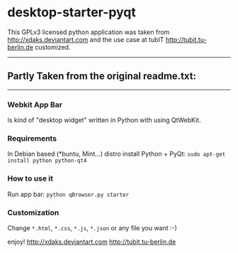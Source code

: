# desktop-starter-pyqt

This GPLv3 licensed python application was taken from http://xdaks.deviantart.com and the use case at tubIT http://tubit.tu-berlin.de customized.

---------------------------------------------------------------
## Partly Taken from the original readme.txt:
---------------------------------------------------------------

### Webkit App Bar


Is kind of "desktop widget" written in Python with using QtWebKit.

### Requirements
 
In Debian based (*buntu, Mint...) distro install Python + PyQt:
`sudo apt-get install python python-qt4`

### How to use it
 
Run app bar:
`python qBrowser.py starter`

### Customization
 
Change `*.html`, `*.css`, `*.js`, `*.json`  or any file you want :-)

enjoy!
http://xdaks.deviantart.com
http://tubit.tu-berlin.de
